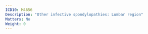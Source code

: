 ```yaml
---
ICD10: M4656
Description: "Other infective spondylopathies: Lumbar region"
Matters: No
Weight: 0
---
```


